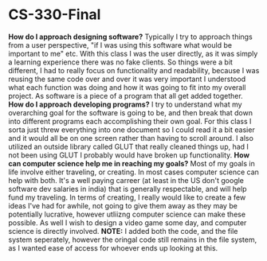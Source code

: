 # CS-330-Final
**How do I approach designing software?**
Typically I try to approach things from a user perspective, "if I was using this software what would be important to me" etc. With this class I was the user directly, as it was simply a learning experience there was no fake clients. So things were a bit different, I had to really focus on functionality and readability, because I was reusing the same code over and over it was very important I understood what each function was doing and how it was going to fit into my overall project. As software is a piece of a program that all get added together.
**How do I approach developing programs?**
I try to understand what my overarching goal for the software is going to be, and then break that down into different programs each accomplishing their own goal. For this class I sorta just threw everything into one document so I could read it a bit easier and it would all be on one screen rather than having to scroll around. I also utilized an outside library called GLUT that really cleaned things up, had I not been using GLUT I probably would have broken up functionality.
**How can computer science help me in reaching my goals?**
Most of my goals in life involve either traveling, or creating. In most cases computer science can help with both. It's a well paying carreer (at least in the US don't google software dev salaries in india) that is generally respectable, and will help fund my traveling. In terms of creating, I really would like to create a few ideas I've had for awhile, not going to give them away as they may be potentially lucrative, however utliizng computer science can make these possible. As well I wish to design a video game some day, and computer science is directly involved.
**NOTE:** I added both the code, and the file system seperately, however the oringal code still remains in the file system, as I wanted ease of access for whoever ends up looking at this.
